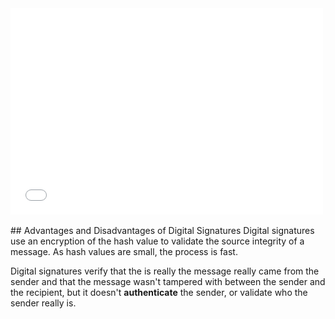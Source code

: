 



<div>
  <iframe src="//player.vimeo.com/video/227939214" width="500" height="330" frameborder="0" webkitallowfullscreen mozallowfullscreen allowfullscreen></iframe>
</div>

<br>
## Advantages and Disadvantages of Digital Signatures
Digital signatures use an encryption of the hash value to validate the source integrity of a message.  As hash values are small, the process is fast.

Digital signatures verify that the is really the message really came from the sender and that the message wasn't tampered with between the sender and the recipient, but it doesn't **authenticate** the sender, or validate who the sender really is.

